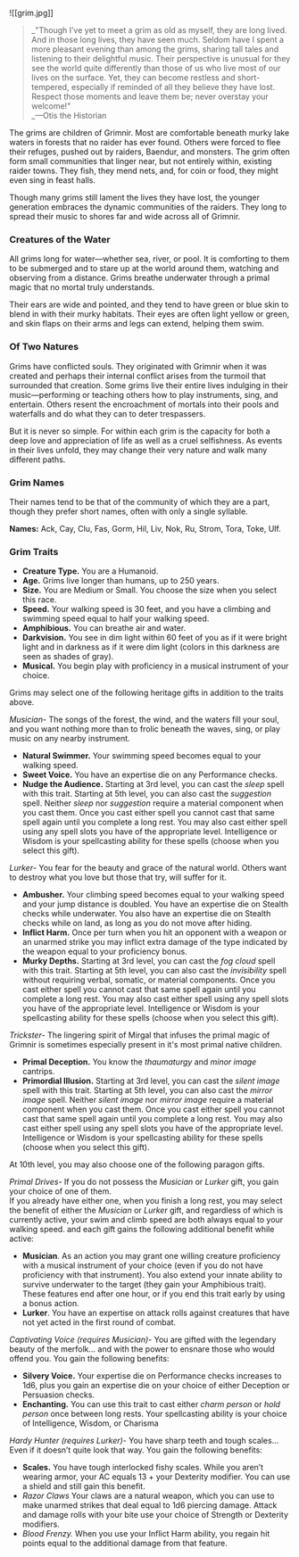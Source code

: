 ![[grim.jpg]]
> _"Though I’ve yet to meet a grim as old as myself, they are long lived. And in those long lives, they have seen much. Seldom have I spent a more pleasant evening than among the grims, sharing tall tales and listening to their delightful music. Their perspective is unusual for they see the world quite differently than those of us who live most of our lives on the surface. Yet, they can become restless and short-tempered, especially if reminded of all they believe they have lost. Respect those moments and leave them be; never overstay your welcome!"  
> _—Otis the Historian

The grims are children of Grimnir. Most are comfortable beneath murky lake waters in forests that no raider has ever found. Others were forced to flee their refuges, pushed out by raiders, Baendur, and monsters. The grim often form small communities that linger near, but not entirely within, existing raider towns. They fish, they mend nets, and, for coin or food, they might even sing in feast halls.

Though many grims still lament the lives they have lost, the younger generation embraces the dynamic communities of the raiders. They long to spread their music to shores far and wide across all of Grimnir. 

### Creatures of the Water

All grims long for water—whether sea, river, or pool. It is comforting to them to be submerged and to stare up at the world around them, watching and observing from a distance. Grims breathe underwater through a primal magic that no mortal truly understands.

Their ears are wide and pointed, and they tend to have green or blue skin to blend in with their murky habitats. Their eyes are often light yellow or green, and skin flaps on their arms and legs can extend, helping them swim.

### Of Two Natures

Grims have conflicted souls. They originated with Grimnir when it was created and perhaps their internal conflict arises from the turmoil that surrounded that creation. Some grims live their entire lives indulging in their music—performing or teaching others how to play instruments, sing, and entertain. Others resent the encroachment of mortals into their pools and waterfalls and do what they can to deter trespassers.

But it is never so simple. For within each grim is the capacity for both a deep love and appreciation of life as well as a cruel selfishness. As events in their lives unfold, they may change their very nature and walk many different paths.

### Grim Names

Their names tend to be that of the community of which they are a part, though they prefer short names, often with only a single syllable.

**Names:** Ack, Cay, Clu, Fas, Gorm, Hil, Liv, Nok, Ru, Strom, Tora, Toke, Ulf.

### Grim Traits
- **Creature Type.** You are a Humanoid.
- **Age.** Grims live longer than humans, up to 250 years. 
- **Size.** You are Medium or Small. You choose the size when you select this race.
- **Speed.** Your walking speed is 30 feet, and you have a climbing and swimming speed equal to half your walking speed.
- **Amphibious.** You can breathe air and water.
- **Darkvision.** You see in dim light within 60 feet of you as if it were bright light and in darkness as if it were dim light (colors in this darkness are seen as shades of gray).
- **Musical.** You begin play with proficiency in a musical instrument of your choice.

Grims may select one of the following heritage gifts in addition to the traits above.

*Musician*- The songs of the forest, the wind, and the waters fill your soul, and you want nothing more than to frolic beneath the waves, sing, or play music on any nearby instrument.

- **Natural Swimmer.** Your swimming speed becomes equal to your walking speed.
- **Sweet Voice.** You have an expertise die on any Performance checks. 
- **Nudge the Audience.** Starting at 3rd level, you can cast the *sleep* spell with this trait. Starting at 5th level, you can also cast the *suggestion* spell. Neither *sleep* nor *suggestion* require a material component when you cast them. Once you cast either spell you cannot cast that same spell again until you complete a long rest. You may also cast either spell using any spell slots you have of the appropriate level. Intelligence or Wisdom is your spellcasting ability for these spells (choose when you select this gift).

*Lurker*- You fear for the beauty and grace of the natural world. Others want to destroy what you love but those that try, will suffer for it.

- **Ambusher.** Your climbing speed becomes equal to your walking speed and your jump distance is doubled. You have an expertise die on Stealth checks while underwater. You also have an expertise die on Stealth checks while on land, as long as you do not move after hiding.
- **Inflict Harm.** Once per turn when you hit an opponent with a weapon or an unarmed strike you may inflict extra damage of the type indicated by the weapon equal to your proficiency bonus.
- **Murky Depths.** Starting at 3rd level, you can cast the *fog cloud* spell with this trait. Starting at 5th level, you can also cast the *invisibility* spell without requiring verbal, somatic, or material components. Once you cast either spell you cannot cast that same spell again until you complete a long rest. You may also cast either spell using any spell slots you have of the appropriate level. Intelligence or Wisdom is your spellcasting ability for these spells (choose when you select this gift).

*Trickster*- The lingering spirit of Mirgal that infuses the primal magic of Grimnir is sometimes especially present in it's most primal native children. 
- **Primal Deception.** You know the *thaumaturgy* and *minor image* cantrips.  
- **Primordial Illusion.** Starting at 3rd level, you can cast the *silent image* spell with this trait. Starting at 5th level, you can also cast the *mirror image* spell. Neither *silent image* nor *mirror image* require a material component when you cast them. Once you cast either spell you cannot cast that same spell again until you complete a long rest. You may also cast either spell using any spell slots you have of the appropriate level. Intelligence or Wisdom is your spellcasting ability for these spells (choose when you select this gift).

At 10th level, you may also choose one of the following paragon gifts.

*Primal Drives*- If you do not possess the *Musician* or *Lurker* gift, you gain your choice of one of them.  
If you already have either one, when you finish a long rest, you may select the benefit of either the *Musician* or *Lurker* gift, and regardless of which is currently active, your swim and climb speed are both always equal to your walking speed. and each gift gains the following additional benefit while active:
- **Musician**. As an action you may grant one willing creature proficiency with a musical instrument of your choice (even if you do not have proficiency with that instrument). You also extend your innate ability to survive underwater to the target (they gain your Amphibious trait). These features end after one hour, or if you end this trait early by using a bonus action.
- **Lurker**. You have an expertise on attack rolls against creatures that have not yet acted in the first round of combat.

*Captivating Voice (requires Musician)*- You are gifted with the legendary beauty of the merfolk… and with the power to ensnare those who would offend you. You gain the following benefits: 
- **Silvery Voice.** Your expertise die on Performance checks increases to 1d6, plus you gain an expertise die on your choice of either Deception or Persuasion checks. 
- **Enchanting.** You can use this trait to cast either *charm person* or *hold person* once between long rests. Your spellcasting ability is your choice of Intelligence, Wisdom, or Charisma

*Hardy Hunter (requires Lurker)*- You have sharp teeth and tough scales… Even if it doesn’t quite look that way. You gain the following benefits: 
- **Scales.** You have tough interlocked fishy scales. While you aren’t wearing armor, your AC equals 13 + your Dexterity modifier. You can use a shield and still gain this benefit. 
- *Razor Claws* Your claws are a natural weapon, which you can use to make unarmed strikes that deal equal to 1d6 piercing damage. Attack and damage rolls with your bite use your choice of Strength or Dexterity modifiers. 
- *Blood Frenzy.* When you use your Inflict Harm ability, you regain hit points equal to the additional damage from that feature.